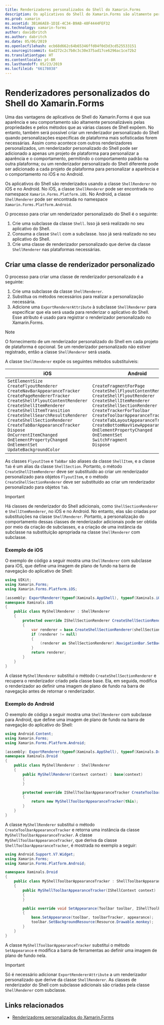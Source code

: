 ```yaml
---
title: Renderizadores personalizados do Shell do Xamarin.Forms
description: Os aplicativos do Shell do Xamarin.Forms são altamente personalizáveis pelas propriedades e pelos métodos que as várias classes de Shell expõem. No entanto, também será possível criar um renderizador personalizado do Shell quando personalizações específicas de plataforma mais sofisticadas forem necessárias.
ms.prod: xamarin
ms.assetid: 3B1A6AE8-1D1E-4C34-B9AB-48F4444FEF32
ms.technology: xamarin-forms
author: davidbritch
ms.author: dabritch
ms.date: 05/06/2019
ms.openlocfilehash: ecb68d662c64b65346ffd04f0d3d3cd525533151
ms.sourcegitcommit: 6ad272c2c7b0c3c30e375ad17ce6296ac1ce72b2
ms.translationtype: HT
ms.contentlocale: pt-BR
ms.lasthandoff: 05/23/2019
ms.locfileid: "66178038"
---
```

# <a name="xamarinforms-shell-custom-renderers"></a>Renderizadores personalizados do Shell do Xamarin.Forms

Uma das vantagens de aplicativos de Shell do Xamarin.Forms é que sua aparência e seu comportamento são altamente personalizáveis pelas propriedades e pelos métodos que as várias classes de Shell expõem. No entanto, também será possível criar um renderizador personalizado do Shell quando personalizações específicas de plataforma mais sofisticadas forem necessárias. Assim como acontece com outros renderizadores personalizados, um renderizador personalizado do Shell pode ser adicionado a apenas um projeto de plataforma para personalizar a aparência e o comportamento, permitindo o comportamento padrão na outra plataforma; ou um renderizador personalizado do Shell diferente pode ser adicionado a cada projeto de plataforma para personalizar a aparência e o comportamento no iOS e no Android.

Os aplicativos do Shell são renderizados usando a classe `ShellRenderer` no iOS e no Android. No iOS, a classe `ShellRenderer` pode ser encontrada no namespace `Xamarin.Forms.Platform.iOS`. No Android, a classe `ShellRenderer` pode ser encontrada no namespace `Xamarin.Forms.Platform.Android`.

O processo para criar um renderizador personalizado do Shell é o seguinte:

1. Crie uma subclasse da classe `Shell`. Isso já será realizado no seu aplicativo do Shell.
1. Consuma a classe `Shell` com a subclasse. Isso já será realizado no seu aplicativo do Shell.
1. Crie uma classe de renderizador personalizado que derive da classe `ShellRenderer` nas plataformas necessárias.

## <a name="create-a-custom-renderer-class"></a>Criar uma classe de renderizador personalizado

O processo para criar uma classe de renderizador personalizado é a seguinte:

1. Crie uma subclasse da classe `ShellRenderer`.
1. Substitua os métodos necessários para realizar a personalização necessária.
1. Adicione uma `ExportRendererAttribute` à subclasse `ShellRenderer` para especificar que ela será usada para renderizar o aplicativo do Shell. Esse atributo é usado para registrar o renderizador personalizado no Xamarin.Forms.

> [!NOTE]
> O fornecimento de um renderizador personalizado do Shell em cada projeto de plataforma é opcional. Se um renderizador personalizado não estiver registrado, então a classe `ShellRenderer` será usada.

A classe `ShellRenderer` expõe os seguintes métodos substituíveis:

| iOS | Android |
| --- | --- |
| `SetElementSize`<br />`CreateFlyoutRenderer`<br />`CreateNavBarAppearanceTracker`<br />`CreatePageRendererTracker`<br />`CreateShellFlyoutContentRenderer`<br />`CreateShellItemRenderer`<br />`CreateShellItemTransition`<br />`CreateShellSearchResultsRenderer`<br />`CreateShellSectionRenderer`<br />`CreateTabBarAppearanceTracker`<br />`Dispose`<br />`OnCurrentItemChanged`<br />`OnElementPropertyChanged`<br />`OnElementSet`<br />`UpdateBackgroundColor` | `CreateFragmentForPage`<br />`CreateShellFlyoutContentRenderer`<br />`CreateShellFlyoutRenderer`<br />`CreateShellItemRenderer`<br />`CreateShellSectionRenderer`<br />`CreateTrackerForToolbar`<br />`CreateToolbarAppearanceTracker`<br />`CreateTabLayoutAppearanceTracker`<br />`CreateBottomNavViewAppearanceTracker`<br />`OnElementPropertyChanged`<br />`OnElementSet`<br />`SwitchFragment`<br />`Dispose` |

As classes `FlyoutItem` e `TabBar` são aliases da classe `ShellItem`, e a classe `Tab` é um alias da classe `ShellSection`. Portanto, o método `CreateShellItemRenderer` deve ser substituído ao criar um renderizador personalizado para objetos `FlyoutItem`, e o método `CreateShellSectionRenderer` deve ser substituído ao criar um renderizador personalizado para objetos `Tab`.

> [!IMPORTANT]
> Há classes de renderizador do Shell adicionais, como `ShellSectionRenderer` e `ShellItemRenderer`, no iOS e no Android. No entanto, elas são criadas por substituições na classe `ShellRenderer`. Portanto, a personalização do comportamento dessas classes de renderizador adicionais pode ser obtida por meio da criação de subclasses, e a criação de uma instância da subclasse na substituição apropriada na classe `ShellRenderer` com subclasse.

### <a name="ios-example"></a>Exemplo de iOS

O exemplo de código a seguir mostra uma `ShellRenderer` com subclasse para iOS, que define uma imagem de plano de fundo na barra de navegação do aplicativo de Shell:

```csharp
using UIKit;
using Xamarin.Forms;
using Xamarin.Forms.Platform.iOS;

[assembly: ExportRenderer(typeof(Xaminals.AppShell), typeof(Xaminals.iOS.MyShellRenderer))]
namespace Xaminals.iOS
{
    public class MyShellRenderer : ShellRenderer
    {
        protected override IShellSectionRenderer CreateShellSectionRenderer(ShellSection shellSection)
        {
            var renderer = base.CreateShellSectionRenderer(shellSection);
            if (renderer != null)
            {
                (renderer as ShellSectionRenderer).NavigationBar.SetBackgroundImage(UIImage.FromFile("monkey.png"), UIBarMetrics.Default);
            }
            return renderer;
        }
    }
}
```

A classe `MyShellRenderer` substitui o método `CreateShellSectionRenderer` e recupera o renderizador criado pela classe base. Ela, em seguida, modifica o renderizador ao definir uma imagem de plano de fundo na barra de navegação antes de retornar o renderizador.

### <a name="android-example"></a>Exemplo do Android

O exemplo de código a seguir mostra uma `ShellRenderer` com subclasse para Android, que define uma imagem de plano de fundo na barra de navegação do aplicativo do Shell:

```csharp
using Android.Content;
using Xamarin.Forms;
using Xamarin.Forms.Platform.Android;

[assembly: ExportRenderer(typeof(Xaminals.AppShell), typeof(Xaminals.Droid.MyShellRenderer))]
namespace Xaminals.Droid
{
    public class MyShellRenderer : ShellRenderer
    {
        public MyShellRenderer(Context context) : base(context)
        {
        }

        protected override IShellToolbarAppearanceTracker CreateToolbarAppearanceTracker()
        {
            return new MyShellToolbarAppearanceTracker(this);
        }
    }
}
```

A classe `MyShellRenderer` substitui o método `CreateToolbarAppearanceTracker` e retorna uma instância da classe `MyShellToolbarAppearanceTracker`. A classe `MyShellToolbarAppearanceTracker`, que deriva da classe `ShellToolbarAppearanceTracker`, é mostrada no exemplo a seguir:

```csharp
using Android.Support.V7.Widget;
using Xamarin.Forms;
using Xamarin.Forms.Platform.Android;

namespace Xaminals.Droid
{
    public class MyShellToolbarAppearanceTracker : ShellToolbarAppearanceTracker
    {
        public MyShellToolbarAppearanceTracker(IShellContext context) : base(context)
        {
        }

        public override void SetAppearance(Toolbar toolbar, IShellToolbarTracker toolbarTracker, ShellAppearance appearance)
        {
            base.SetAppearance(toolbar, toolbarTracker, appearance);
            toolbar.SetBackgroundResource(Resource.Drawable.monkey);
        }
    }
}
```

A classe `MyShellToolbarAppearanceTracker` substitui o método `SetAppearance` e modifica a barra de ferramentas ao definir uma imagem de plano de fundo nela.

> [!IMPORTANT]
> Só é necessário adicionar `ExportRendererAttribute` a um renderizador personalizado que derive da classe `ShellRenderer`. As classes de renderizador do Shell com subclasse adicionais são criadas pela classe `ShellRenderer` com subclasse.

## <a name="related-links"></a>Links relacionados

- [Renderizadores personalizados do Xamarin.Forms](~/xamarin-forms/app-fundamentals/custom-renderer/index.md)
